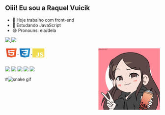 ## Oiii! Eu sou a Raquel Vuicik

- 🔭 Hoje trabalho com front-end
- 🌱 Estudando JavaScript
- 😄 Pronouns: ela/dela
  
 <div>
  <a href="[https://github.com/RaquelVuicik]">
  <img height="180em" src="https://github-readme-stats.vercel.app/api?username=raquelvuicik&show_icons=false&theme=dracula&include_all_commits=true&count_private=false"/>
  <img height="180em" src="https://github-readme-stats.vercel.app/api/top-langs/?username=raquelvuicik&layout=compact&langs_count=16&theme=dracula"/>
</div>

<div style="display: inline_block"><br>
  <img align="center" alt="Raquel-HTML" height="30" width="40" src="https://raw.githubusercontent.com/devicons/devicon/master/icons/html5/html5-original.svg">
  <img align="center" alt="Raquel-CSS" height="30" width="40" src="https://raw.githubusercontent.com/devicons/devicon/master/icons/css3/css3-original.svg">
  <img align="center" alt="Raquel-Js" height="30" width="40" src="https://raw.githubusercontent.com/devicons/devicon/master/icons/javascript/javascript-plain.svg">
  <img align="right" alt="Raquel-gif" height="200" width="200" src="https://github.com/RaquelVuicik/raquelvuicik/blob/main/raquel_gif.gif">
</div>

##

<div>
  <a href="https://www.linkedin.com/in/raquelvuicikarquitetura/" target="_blank"><img src="https://img.shields.io/badge/-LinkedIn-%230077B5?style=for-the-badge&logo=linkedin&logoColor=white" target="_blank"></a>
  <a href="https://instagram.com/raquelvuicik.arquitetura" target="_blank"><img src="https://img.shields.io/badge/-Instagram-%23E4405F?style=for-the-badge&logo=instagram&logoColor=white" target="_blank"></a>
  <a href = "raquelvuicik1@gmail.com"><img src="https://img.shields.io/badge/-Gmail-%23333?style=for-the-badge&logo=gmail&logoColor=white" target="_blank"></a>
  <a href="https://www.twitch.tv/raquelvuicik" target="_blank"><img src="https://img.shields.io/badge/Twitch-9146FF?style=for-the-badge&logo=twitch&logoColor=white" target="_blank"></a>
  <a href="https://www.youtube.com/channel/UCdez2yBp2P8W45lY71JerKQ" target="_blank"><img src="https://img.shields.io/badge/YouTube-FF0000?style=for-the-badge&logo=youtube&logoColor=white" target="_blank"></a>  
</div>

#![snake gif](https://github.com/raquelvuicik/raquelvuicik/blob/output/github-contribution-grid-snake.gif)
